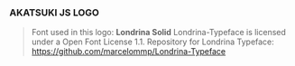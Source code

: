 ### AKATSUKI JS LOGO

> Font used in this logo: **Londrina Solid**
> Londrina-Typeface is licensed under a Open Font License 1.1.
> Repository for Londrina Typeface: https://github.com/marcelommp/Londrina-Typeface

